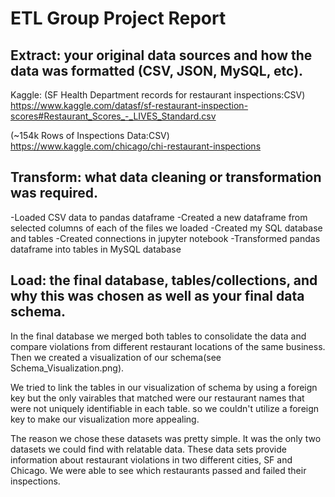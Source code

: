 # ETL Group Project Report


## Extract: your original data sources and how the data was formatted (CSV, JSON, MySQL, etc).

Kaggle: 
(SF Health Department records for restaurant inspections:CSV)
https://www.kaggle.com/datasf/sf-restaurant-inspection-scores#Restaurant_Scores_-_LIVES_Standard.csv

(~154k Rows of Inspections Data:CSV)
https://www.kaggle.com/chicago/chi-restaurant-inspections

## Transform: what data cleaning or transformation was required.

-Loaded CSV data to pandas dataframe
-Created a new dataframe from selected columns of each of the files we loaded
-Created my SQL database and tables
-Created connections in jupyter notebook
-Transformed pandas dataframe into tables in MySQL database

## Load: the final database, tables/collections, and why this was chosen as well as your final data schema.

In the final database we merged both tables to consolidate the data and compare violations from different 
restaurant locations of the same business. Then we created a visualization of our schema(see Schema_Visualization.png). 

We tried to link the tables in our visualization of schema by using a foreign key but the only vairables that matched were our restaurant names that were not uniquely identifiable in each table. so we couldn't utilize a foreign key to make our visualization more appealing.

The reason we chose these datasets was pretty simple. It was the only two datasets we could find with relatable data. These data sets provide information about restaurant violations in two different cities, SF and Chicago. We were able to see which restaurants passed and failed their inspections.

